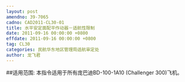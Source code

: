 ```yaml
---
layout: post
amendno: 39-7065
cadno: CAD2011-CL30-01
title: 水平安定面配平作动器－适航性限制
date: 2011-09-16 00:00:00 +0800
effdate: 2011-09-16 00:00:00 +0800
tag: CL30
categories: 民航华东地区管理局适航审定处
author: 龙飞君
---
```


##适用范围:
本指令适用于所有庞巴迪BD-100-1A10 (Challenger 300)飞机。

